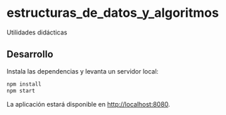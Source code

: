 # estructuras_de_datos_y_algoritmos
Utilidades didácticas

## Desarrollo

Instala las dependencias y levanta un servidor local:

```bash
npm install
npm start
```

La aplicación estará disponible en [http://localhost:8080](http://localhost:8080).
